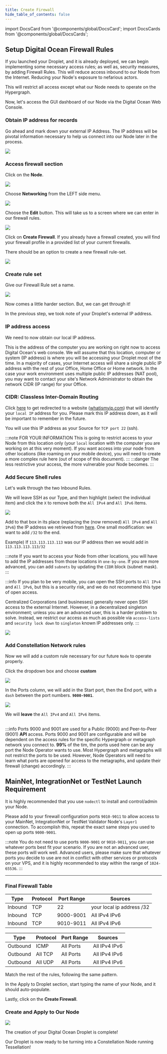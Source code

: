 ```yaml
---
title: Create Firewall
hide_table_of_contents: false
---
```


import DocsCard from '@components/global/DocsCard';
import DocsCards from '@components/global/DocsCards';

<head>
  <title>Digital Ocean Firewall Setup</title>
  <meta
    name="description"
    content="Secure our ingress and egress rules for our droplet"
  />
</head>

## Setup Digital Ocean Firewall Rules

If you launched your Droplet, and it is already deployed, we can begin implementing some necessary access rules; as well as, security measures, by adding Firewall Rules. This will reduce access inbound to our Node from the Internet. Reducing your Node's exposure to nefarious actors.

This will restrict all access except what our Node needs to operate on the Hypergraph.

Now, let's access the GUI dashboard of our Node via the Digital Ocean Web Console. 

### Obtain IP address for records

Go ahead and mark down your external IP Address.  The IP address will be pivotal information necessary to help us connect into our Node later in the process.

![](/img/validator_nodes/do-sg1.png)

### Access firewall section

Click on the **Node**.

![](/img/validator_nodes/do-sg2.png)

Choose **Networking** from the LEFT side menu.

![](/img/validator_nodes/do-sg3.png)

Choose the **Edit** button. This will take us to a screen where we can enter in our firewall rules.

![](/img/validator_nodes/do-sg4.png)

Click on **Create Firewall**. If you already have a firewall created, you will find your firewall profile in a provided list of your current firewalls. 

There should be an option to create a new firewall rule-set.

![](/img/validator_nodes/do-sg5.png)

### Create rule set

Give our Firewall Rule set a name.

![](/img/validator_nodes/do-sg6.png)

Now comes a little harder section. But, we can get through it!

In the previous step, we took note of your Droplet's external IP address.  

### IP address access

We need to now obtain our local IP address.  

This is the address of the computer you are working on right now to access Digital Ocean's web console.  We will assume that this location, computer or system (IP address) is where you will be accessing your Droplet most of the time.  In a majority of cases, your Internet access will share a single public IP address with the rest of your Office, Home Office or Home network.  In the case your work environment uses multiple public IP addresses (NAT pool), you may want to contact your site's Network Administrator to obtain the network CIDR (IP range) for your Office.

### CIDR: Classless Inter-Domain Routing

Click [here](https://www.whatismyip.com) to get redirected to a website ([whatismyip.com](https://www.whatismyip.com)) that will identify your `local IP` address for you. Please mark this IP address down, as it will be important to remember in the future.

You will use this IP address as your Source for `TCP port 22` (ssh).

:::note FOR YOUR INFORMATION
This is going to restrict access to your Node from this location only (your `local` location with the computer you are working on at this very moment). If you want access into your node from other locations (like roaming on your mobile device), you will need to create a more complex rule here (out of scope of this document).
:::
:::danger
The less restrictive your access, the more vulnerable your Node becomes.
:::

### Add Secure Shell rules

Let's walk through the two Inbound Rules.

We will leave SSH as our Type, and then highlight (select the individual item) and click the `X` to remove both the `All IPv4` and `All IPv6` items.

![](/img/validator_nodes/do-sg7.png)


Add to that box in its place (replacing the (now removed) `All IPv4` and `All IPv6`) the IP address we retrieved from [here](https://www.whatismyip.com). One small modification: we want to add `/32` to the end. 

Example) If `113.113.113.113` was our IP address then we would add in `113.113.113.113/32`

:::note
If you want to access your Node from other locations, you will have to add the IP addresses from those locations in `one-by-one`. If you are more advanced, you can add `subnets` by updating the `CIDR` block (subnet mask). 
:::

:::info
If you plan to be very mobile, you can open the SSH ports to `All IPv4` and `All IPv6`, but this is a security risk, and we do not recommend this type of open access.

Centralized Corporations (and businesses) generally never open SSH access to the external Internet.  However, in a decentralized singleton environment; unless you are an advanced user, this is a harder problem to solve.  Instead, we restrict our access as much as possible via `access-lists` and `security lock down` to `singleton` known IP addresses only.
:::

![](/img/validator_nodes/do-sg8.png)


### Add Constellation Network rules 

Now we will add a custom rule necessary for our future `Node` to operate properly.

Click the dropdown box and choose **custom**

![](/img/validator_nodes/do-sg9.png)

In the Ports column, we will add in the Start port, then the End port, with a `dash` between the port numbers. **`9000-9001`**.

![](/img/validator_nodes/do-sg10.png)

We will **leave** the `All IPv4` and `All IPv6` items.

##
:::info
Ports 9000 and 9001 are used for a Public (9000) and Peer-to-Peer (9001) **API** access.  Ports 9000 and 9001 are configurable and will be dependent on the access rules for the specific Hypergraph or metagraph network you connect to.  **99%** of the tim, the ports used here can be any port the Node Operator wants to use.  Most Hypergraph and metagraphs will not restrict the ports to be used.  However, Node Operators will need to learn what ports are opened for access to the metagraphs, and update their firewall (change) accordingly.
:::

## MainNet, IntegrationNet or TestNet Launch Requirement 
It is highly recommended that you use `nodectl` to install and control/admin your Node.

Please add to your firewall configuration ports `9010-9011` to allow access to your MainNet, IntegrationNet or TestNet Validator Node's `Layer1` connection.  To accomplish this, repeat the exact same steps you used to open up ports `9000-9001`.  

:::note
You do not need to use ports `9000-9001` or `9010-9011`, you can use whatever ports best fit your scenario.  If you are not an advanced user, these ports will work well.  Advanced users, please make sure that whatever ports you decide to use are not in conflict with other services or protocols on your VPS, and it is highly recommended to stay within the range of `1024-65536`.
:::

---

### Final Firewall Table 

| Type	| Protocol	| Port Range	| Sources |
| ----  | -----| ----- | ---- |
| Inbound	| TCP	| 22	| your local ip address /32 |
| Inbound	| TCP	| 9000-9001	| All IPv4 IPv6
| Inbound	| TCP	| 9010-9011	| All IPv4 IPv6

| Type	| Protocol	| Port Range	| Sources |
| ----  | -----| ----- | ---- |
| Outbound	| ICMP	| All Ports	| All IPv4 IPv6 |
| Outbound	| All TCP	| All Ports |	All IPv4 IPv6 |
| Outbound	| All UDP	| All Ports	| All IPv4 IPv6 |


Match the rest of the rules, following the same pattern. 

In the Apply to Droplet section, start typing the name of your Node, and it should auto-populate. 

Lastly, click on the **Create Firewall**.

### Create and Apply to Our Node

![](/img/validator_nodes/do-sg13.png)

The creation of your Digital Ocean Droplet is complete!

Our Droplet is now ready to be turning into a Constellation Node running Tessellation!